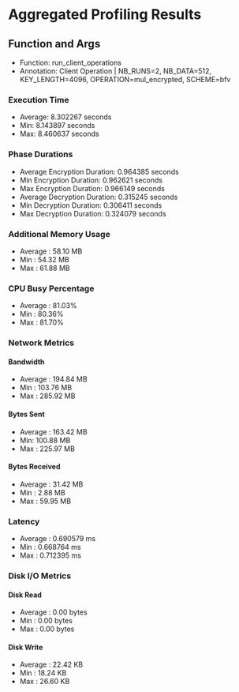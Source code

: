 # Aggregated Profiling Results
## Function and Args
- Function: run_client_operations
- Annotation: Client Operation | NB_RUNS=2, NB_DATA=512, KEY_LENGTH=4096, OPERATION=mul_encrypted, SCHEME=bfv
### Execution Time
- Average: 8.302267 seconds
- Min: 8.143897 seconds
- Max: 8.460637 seconds
### Phase Durations
- Average Encryption Duration: 0.964385 seconds
- Min Encryption Duration: 0.962621 seconds
- Max Encryption Duration: 0.966149 seconds
- Average Decryption Duration: 0.315245 seconds
- Min Decryption Duration: 0.306411 seconds
- Max Decryption Duration: 0.324079 seconds
### Additional Memory Usage
- Average : 58.10 MB
- Min : 54.32 MB
- Max : 61.88 MB
### CPU Busy Percentage
- Average : 81.03%
- Min : 80.36%
- Max : 81.70%
### Network Metrics
#### Bandwidth
- Average : 194.84 MB
- Min : 103.76 MB
- Max : 285.92 MB
#### Bytes Sent
- Average : 163.42 MB
- Min: 100.88 MB
- Max : 225.97 MB
#### Bytes Received
- Average : 31.42 MB
- Min : 2.88 MB
- Max : 59.95 MB
### Latency
- Average : 0.690579 ms
- Min : 0.668764 ms
- Max : 0.712395 ms
### Disk I/O Metrics
#### Disk Read
- Average : 0.00 bytes
- Min : 0.00 bytes
- Max : 0.00 bytes
#### Disk Write
- Average : 22.42 KB
- Min : 18.24 KB
- Max : 26.60 KB
